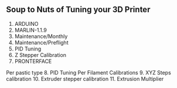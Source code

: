 
## Soup to Nuts of Tuning your 3D Printer

1. ARDUINO
2. MARLIN-1.1.9
3. Maintenance/Monthly
4. Maintenance/Preflight
5. PID Tuning
6. Z Stepper Calibration
7. PRONTERFACE

Per pastic type
8. PID Tuning
Per Filament Calibrations
9. XYZ Steps calibration
10. Extruder stepper calibration
11. Extrusion Multiplier
<!--stackedit_data:
eyJoaXN0b3J5IjpbLTk2OTQyMzA3Nl19
-->